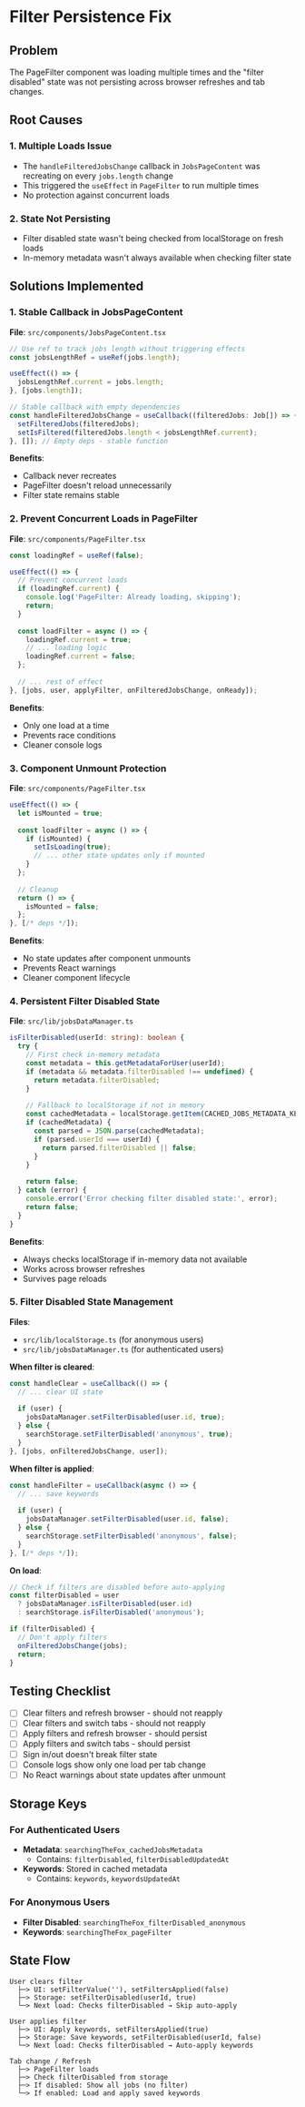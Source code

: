 # Filter Persistence Fix

## Problem
The PageFilter component was loading multiple times and the "filter disabled" state was not persisting across browser refreshes and tab changes.

## Root Causes

### 1. Multiple Loads Issue
- The `handleFilteredJobsChange` callback in `JobsPageContent` was recreating on every `jobs.length` change
- This triggered the `useEffect` in `PageFilter` to run multiple times
- No protection against concurrent loads

### 2. State Not Persisting
- Filter disabled state wasn't being checked from localStorage on fresh loads
- In-memory metadata wasn't always available when checking filter state

## Solutions Implemented

### 1. Stable Callback in JobsPageContent
**File**: `src/components/JobsPageContent.tsx`

```typescript
// Use ref to track jobs length without triggering effects
const jobsLengthRef = useRef(jobs.length);

useEffect(() => {
  jobsLengthRef.current = jobs.length;
}, [jobs.length]);

// Stable callback with empty dependencies
const handleFilteredJobsChange = useCallback((filteredJobs: Job[]) => {
  setFilteredJobs(filteredJobs);
  setIsFiltered(filteredJobs.length < jobsLengthRef.current);
}, []); // Empty deps - stable function
```

**Benefits**:
- Callback never recreates
- PageFilter doesn't reload unnecessarily
- Filter state remains stable

### 2. Prevent Concurrent Loads in PageFilter
**File**: `src/components/PageFilter.tsx`

```typescript
const loadingRef = useRef(false);

useEffect(() => {
  // Prevent concurrent loads
  if (loadingRef.current) {
    console.log('PageFilter: Already loading, skipping');
    return;
  }
  
  const loadFilter = async () => {
    loadingRef.current = true;
    // ... loading logic
    loadingRef.current = false;
  };
  
  // ... rest of effect
}, [jobs, user, applyFilter, onFilteredJobsChange, onReady]);
```

**Benefits**:
- Only one load at a time
- Prevents race conditions
- Cleaner console logs

### 3. Component Unmount Protection
**File**: `src/components/PageFilter.tsx`

```typescript
useEffect(() => {
  let isMounted = true;
  
  const loadFilter = async () => {
    if (isMounted) {
      setIsLoading(true);
      // ... other state updates only if mounted
    }
  };
  
  // Cleanup
  return () => {
    isMounted = false;
  };
}, [/* deps */]);
```

**Benefits**:
- No state updates after component unmounts
- Prevents React warnings
- Cleaner component lifecycle

### 4. Persistent Filter Disabled State
**File**: `src/lib/jobsDataManager.ts`

```typescript
isFilterDisabled(userId: string): boolean {
  try {
    // First check in-memory metadata
    const metadata = this.getMetadataForUser(userId);
    if (metadata && metadata.filterDisabled !== undefined) {
      return metadata.filterDisabled;
    }
    
    // Fallback to localStorage if not in memory
    const cachedMetadata = localStorage.getItem(CACHED_JOBS_METADATA_KEY);
    if (cachedMetadata) {
      const parsed = JSON.parse(cachedMetadata);
      if (parsed.userId === userId) {
        return parsed.filterDisabled || false;
      }
    }
    
    return false;
  } catch (error) {
    console.error('Error checking filter disabled state:', error);
    return false;
  }
}
```

**Benefits**:
- Always checks localStorage if in-memory data not available
- Works across browser refreshes
- Survives page reloads

### 5. Filter Disabled State Management
**Files**: 
- `src/lib/localStorage.ts` (for anonymous users)
- `src/lib/jobsDataManager.ts` (for authenticated users)

**When filter is cleared**:
```typescript
const handleClear = useCallback(() => {
  // ... clear UI state
  
  if (user) {
    jobsDataManager.setFilterDisabled(user.id, true);
  } else {
    searchStorage.setFilterDisabled('anonymous', true);
  }
}, [jobs, onFilteredJobsChange, user]);
```

**When filter is applied**:
```typescript
const handleFilter = useCallback(async () => {
  // ... save keywords
  
  if (user) {
    jobsDataManager.setFilterDisabled(user.id, false);
  } else {
    searchStorage.setFilterDisabled('anonymous', false);
  }
}, [/* deps */]);
```

**On load**:
```typescript
// Check if filters are disabled before auto-applying
const filterDisabled = user 
  ? jobsDataManager.isFilterDisabled(user.id)
  : searchStorage.isFilterDisabled('anonymous');

if (filterDisabled) {
  // Don't apply filters
  onFilteredJobsChange(jobs);
  return;
}
```

## Testing Checklist

- [ ] Clear filters and refresh browser - should not reapply
- [ ] Clear filters and switch tabs - should not reapply
- [ ] Apply filters and refresh browser - should persist
- [ ] Apply filters and switch tabs - should persist
- [ ] Sign in/out doesn't break filter state
- [ ] Console logs show only one load per tab change
- [ ] No React warnings about state updates after unmount

## Storage Keys

### For Authenticated Users
- **Metadata**: `searchingTheFox_cachedJobsMetadata`
  - Contains: `filterDisabled`, `filterDisabledUpdatedAt`
- **Keywords**: Stored in cached metadata
  - Contains: `keywords`, `keywordsUpdatedAt`

### For Anonymous Users
- **Filter Disabled**: `searchingTheFox_filterDisabled_anonymous`
- **Keywords**: `searchingTheFox_pageFilter`

## State Flow

```
User clears filter
  ├─> UI: setFilterValue(''), setFiltersApplied(false)
  ├─> Storage: setFilterDisabled(userId, true)
  └─> Next load: Checks filterDisabled → Skip auto-apply

User applies filter
  ├─> UI: Apply keywords, setFiltersApplied(true)
  ├─> Storage: Save keywords, setFilterDisabled(userId, false)
  └─> Next load: Checks filterDisabled → Auto-apply keywords

Tab change / Refresh
  ├─> PageFilter loads
  ├─> Check filterDisabled from storage
  ├─> If disabled: Show all jobs (no filter)
  └─> If enabled: Load and apply saved keywords
```
